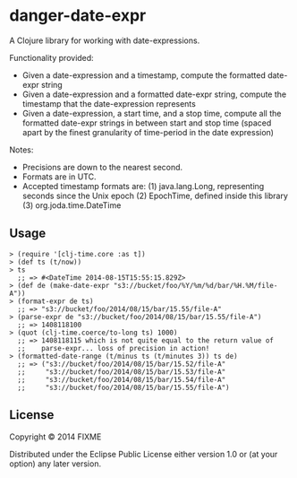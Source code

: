 # danger-date-expr

A Clojure library for working with date-expressions.

Functionality provided:

 * Given a date-expression and a timestamp, compute the formatted
   date-expr string
 * Given a date-expression and a formatted date-expr string, compute
   the timestamp that the date-expression represents
 * Given a date-expression, a start time, and a stop time, compute all
   the formatted date-expr strings in between start and stop time
   (spaced apart by the finest granularity of time-period in the date
   expression)

Notes:

 * Precisions are down to the nearest second.
 * Formats are in UTC.
 * Accepted timestamp formats are:
    (1) java.lang.Long, representing seconds since the Unix epoch
    (2) EpochTime, defined inside this library
    (3) org.joda.time.DateTime

## Usage

    > (require '[clj-time.core :as t])
    > (def ts (t/now))
    > ts
      ;; => #<DateTime 2014-08-15T15:55:15.829Z>
    > (def de (make-date-expr "s3://bucket/foo/%Y/%m/%d/bar/%H.%M/file-A"))
    > (format-expr de ts)
      ;; => "s3://bucket/foo/2014/08/15/bar/15.55/file-A"
    > (parse-expr de "s3://bucket/foo/2014/08/15/bar/15.55/file-A")
      ;; => 1408118100
    > (quot (clj-time.coerce/to-long ts) 1000)
      ;; => 1408118115 which is not quite equal to the return value of
      ;;    parse-expr... loss of precision in action!
    > (formatted-date-range (t/minus ts (t/minutes 3)) ts de)
      ;; => ("s3://bucket/foo/2014/08/15/bar/15.52/file-A"
      ;;     "s3://bucket/foo/2014/08/15/bar/15.53/file-A"
      ;;     "s3://bucket/foo/2014/08/15/bar/15.54/file-A"
      ;;     "s3://bucket/foo/2014/08/15/bar/15.55/file-A")

## License

Copyright © 2014 FIXME

Distributed under the Eclipse Public License either version 1.0 or (at
your option) any later version.
